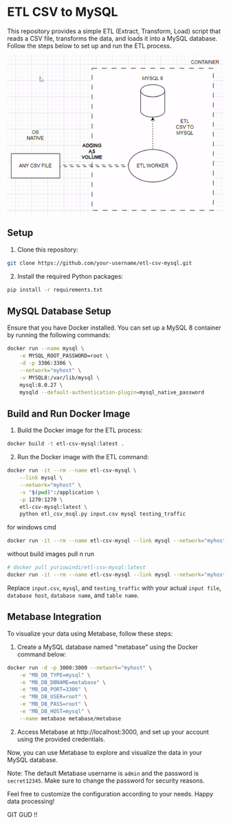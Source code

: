 # ETL CSV to MySQL
This repository provides a simple ETL (Extract, Transform, Load) script that reads a CSV file, transforms the data, and loads it into a MySQL database. Follow the steps below to set up and run the ETL process.

![ETL Process](images/etl-to-csv-mysql.gif)

## Setup

1. Clone this repository:
```bash
git clone https://github.com/your-username/etl-csv-mysql.git
```

2. Install the required Python packages:
```bash
pip install -r requirements.txt
```

## MySQL Database Setup
Ensure that you have Docker installed. You can set up a MySQL 8 container by running the following commands:
```bash
docker run --name mysql \
    -e MYSQL_ROOT_PASSWORD=root \
    -d -p 3306:3306 \
    --network="myhost" \
    -v MYSQL8:/var/lib/mysql \
    mysql:8.0.27 \
    mysqld --default-authentication-plugin=mysql_native_password
```

## Build and Run Docker Image
1. Build the Docker image for the ETL process:
```bash
docker build -t etl-csv-mysql:latest .
```

2. Run the Docker image with the ETL command:
```bash
docker run -it --rm --name etl-csv-mysql \
    --link mysql \
    --network="myhost" \
    -v "$(pwd)":/application \
    -p 1270:1270 \
    etl-csv-mysql:latest \
    python etl_csv_msql.py input.csv mysql testing_traffic
```
for windows cmd
```bash
docker run -it --rm --name etl-csv-mysql --link mysql --network="myhost" -v "%cd%:/application" -p 1270:1270 etl-csv-mysql:latest python etl_csv_msql.py Traffic.csv mysql testing traffic
```
without build images pull n run
```bash
# docker pull yuriowindi/etl-csv-mysql:latest
docker run -it --rm --name etl-csv-mysql --link mysql --network="myhost" -v "%cd%:/application" -p 1270:1270 yuriowindi/etl-csv-mysql:latest python etl_csv_msql.py Traffic.csv mysql testing traffic
```
Replace `input.csv`, `mysql`, and `testing_traffic` with your actual `input file`, `database host`, `database name`, and `table name`.

## Metabase Integration
To visualize your data using Metabase, follow these steps:

1. Create a MySQL database named "metabase" using the Docker command below:
```bash
docker run -d -p 3000:3000 --network="myhost" \
    -e "MB_DB_TYPE=mysql" \
    -e "MB_DB_DBNAME=metabase" \
    -e "MB_DB_PORT=3306" \
    -e "MB_DB_USER=root" \
    -e "MB_DB_PASS=root" \
    -e "MB_DB_HOST=mysql" \
    --name metabase metabase/metabase
```

2. Access Metabase at http://localhost:3000, and set up your account using the provided credentials.

Now, you can use Metabase to explore and visualize the data in your MySQL database.

Note: The default Metabase username is `admin` and the password is `secret12345`. Make sure to change the password for security reasons.

Feel free to customize the configuration according to your needs. Happy data processing!

GIT GUD !!
